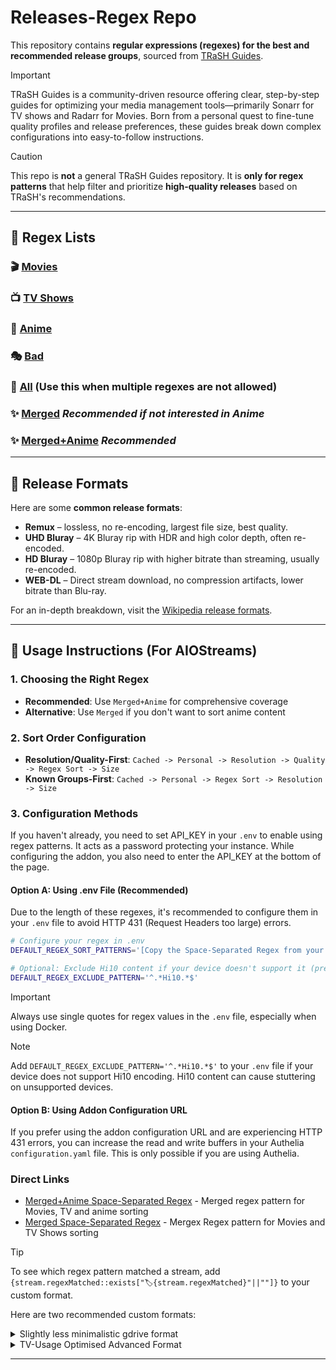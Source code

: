 # Releases-Regex Repo
This repository contains **regular expressions (regexes) for the best and recommended release groups**, sourced from [TRaSH Guides](https://trash-guides.info).

> [!IMPORTANT]
> TRaSH Guides is a community-driven resource offering clear, step-by-step guides for optimizing your media management tools—primarily Sonarr for TV shows and Radarr for Movies. Born from a personal quest to fine-tune quality profiles and release preferences, these guides break down complex configurations into easy-to-follow instructions.

> [!CAUTION]
> This repo is **not** a general TRaSH Guides repository. It is **only for regex patterns** that help filter and prioritize **high-quality releases** based on TRaSH's recommendations.

---

## 📂 Regex Lists
### 🎬 **[Movies](Source%20Regexes/Movie.md)** 
### 📺 **[TV Shows](Source%20Regexes/TV.md)**  
### 🍥 **[Anime](Source%20Regexes/Anime.md)**
### 🎭 **[Bad](Source%20Regexes/Bad.md)**
### 📝 **[All](All.md)** **(Use this when multiple regexes are not allowed)**

### ✨ **[Merged](Merged.md)** *Recommended if not interested in Anime*
### ✨ **[Merged+Anime](Merged+Anime.md)** *Recommended*

---

## 📖 Release Formats  

Here are some **common release formats**:

- **Remux** – lossless, no re-encoding, largest file size, best quality.
- **UHD Bluray** – 4K Bluray rip with HDR and high color depth, often re-encoded. 
- **HD Bluray** – 1080p Bluray rip with higher bitrate than streaming, usually re-encoded.
- **WEB-DL** – Direct stream download, no compression artifacts, lower bitrate than Blu-ray. 

For an in-depth breakdown, visit the [Wikipedia release formats](https://en.wikipedia.org/wiki/Pirated_movie_release_types#Release_formats).

---

## 🚀 Usage Instructions (For AIOStreams)

### 1. Choosing the Right Regex
- **Recommended**: Use `Merged+Anime` for comprehensive coverage
- **Alternative**: Use `Merged` if you don't want to sort anime content

### 2. Sort Order Configuration
- **Resolution/Quality-First**: `Cached -> Personal -> Resolution -> Quality -> Regex Sort -> Size`
- **Known Groups-First**: `Cached -> Personal -> Regex Sort -> Resolution -> Size`

### 3. Configuration Methods

If you haven't already, you need to set API_KEY in your `.env` to enable using regex patterns. It acts as a password protecting your instance. While configuring the addon, you also need to enter the API_KEY at the bottom of the page.

#### Option A: Using .env File (Recommended)
Due to the length of these regexes, it's recommended to configure them in your `.env` file to avoid HTTP 431 (Request Headers too large) errors.

```sh
# Configure your regex in .env
DEFAULT_REGEX_SORT_PATTERNS='[Copy the Space-Separated Regex from your chosen file below]'

# Optional: Exclude Hi10 content if your device doesn't support it (prevents stuttering)
DEFAULT_REGEX_EXCLUDE_PATTERN='^.*Hi10.*$'
```

> [!IMPORTANT]
> Always use single quotes for regex values in the `.env` file, especially when using Docker.

> [!NOTE]
> Add `DEFAULT_REGEX_EXCLUDE_PATTERN='^.*Hi10.*$'` to your `.env` file if your device does not support Hi10 encoding. Hi10 content can cause stuttering on unsupported devices.

#### Option B: Using Addon Configuration URL
If you prefer using the addon configuration URL and are experiencing HTTP 431 errors, you can increase the read and write buffers in your Authelia `configuration.yaml` file. This is only possible if you are using Authelia.

### Direct Links
- [Merged+Anime Space-Separated Regex](Merged+Anime.md#-merged-space-seperated-regex-use-this-for-aiostreams) - Merged regex pattern for Movies, TV and anime sorting
- [Merged Space-Separated Regex](Merged.md#-merged-space-seperated-regex-use-this-for-aiostreams) - Mergex Regex pattern for Movies and TV Shows sorting

> [!TIP]
> To see which regex pattern matched a stream, add `{stream.regexMatched::exists["🏷️{stream.regexMatched}"||""]}` to your custom format.
> 
> Here are two recommended custom formats:
> <details>
> <summary>Slightly less minimalistic gdrive format</summary>
> 
> ([source: Viren](https://discord.com/channels/1225024298490662974/1370170296568516608))
> 
> **Name:**
> ```
> {stream.proxied::istrue["🕵️ "||""]}{stream.infoHash::exists["[P2P]"||""]}{provider.shortName::exists["[{provider.shortName}"||""]}{stream.personal::istrue[" ☁️"||""]}{provider.cached::istrue["⚡] "||""]}{provider.cached::isfalse["⏳]"||""]}{addon.name}{stream.resolution::exists[" {stream.resolution}"||""]}{stream.regexMatched::exists[" ({stream.regexMatched})"||""]}
> ```
> 
> **Description:**
> ```
> {stream.title::exists["📁 {stream.title}"||""]}{stream.year::exists[" ({stream.year})"||""]}{stream.season::>=0[" S"||""]}{stream.season::<=9["0"||""]}{stream.season::>0["{stream.season}"||""]}{stream.episode::>=0[" • E"||""]}{stream.episode::<=9["0"||""]}{stream.episode::>0["{stream.episode}"||""]}
> {stream.quality::exists["🎥 {stream.quality} "||""]}{stream.encode::exists["🎞️ {stream.encode} "||""]}{stream.releaseGroup::exists["🏷️ {stream.releaseGroup}"||""]}
> {stream.visualTags::exists["📺 {stream.visualTags::join(' • ')} "||""]}{stream.audioTags::exists["🎧 {stream.audioTags::join(' • ')}"||""]}
> {stream.size::>0["📦 {stream.size::bytes} "||""]}{stream.duration::>0["⏱️ {stream.duration::time} "||""]}{stream.age::exists["📅 {stream.age} "||""]}{stream.indexer::exists["🔍 {stream.indexer}"||""]}
> {stream.languageEmojis::exists["🌐 {stream.languageEmojis::join(' / ')}"||""]}
> ```
> </details>
> 
> <details>
> <summary>TV-Usage Optimised Advanced Format</summary>
> 
> ([source](https://discord.com/channels/1225024298490662974/1367377508328280145))
> 
> **Name:**
> ```
> {stream.infoHash::exists["[P2P]"||""]}{provider.cached::isfalse["⏳"||""]}{stream.personal::istrue["☁️ "||""]}{addon.name} {stream.resolution::=2160p["4K"||""]}{stream.resolution::=1440p["QHD"||""]}{stream.resolution::=1080p["HD"||""]}{stream.resolution::=720p["SD"||""]}
> {stream.visualTags::exists["📺 {stream.visualTags::join(' | ')} "||""]}
> {stream.regexMatched::exists["🏷️{stream.regexMatched}"||""]}
> ```
> 
> **Description:**
> ```
> {stream.quality::exists["🎥 {stream.quality} "||""]}{stream.encode::exists["🎞️ {stream.encode} "||""]}{stream.languages::exists["🌎 {stream.languageEmojis::join(' | ')}"||""]}
> {stream.size::>0["📦 {stream.size::bytes} "||""]}{stream.audioTags::exists["🎧 {stream.audioTags::join(' | ')} "||""]}
> {stream.filename::exists["📄 {stream.name}"||""]}
> ```
> </details>
---
